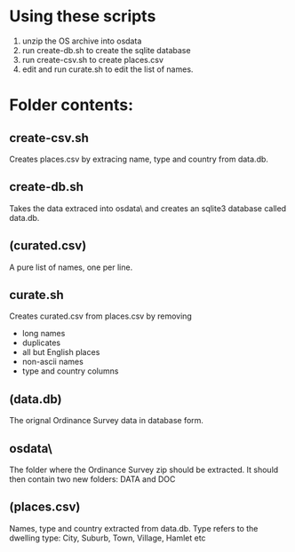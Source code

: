 # Using these scripts

1. unzip the OS archive into osdata
2. run create-db.sh to create the sqlite database
3. run create-csv.sh to create places.csv
4. edit and run curate.sh to edit the list of names.

# Folder contents:

## create-csv.sh

Creates places.csv by extracing name, type and country from data.db.

## create-db.sh

Takes the data extraced into osdata\ and creates an sqlite3 database
called data.db.

## (curated.csv)

A pure list of names, one per line.

## curate.sh

Creates curated.csv from places.csv by removing

* long names
* duplicates
* all but English places
* non-ascii names
* type and country columns

## (data.db)

The orignal Ordinance Survey data in database form.

## osdata\

The folder where the Ordinance Survey zip should be extracted. It
should then contain two new folders: DATA and DOC

## (places.csv)

Names, type and country extracted from data.db. Type refers to the
dwelling type: City, Suburb, Town, Village, Hamlet etc
